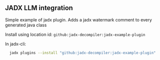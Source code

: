 ## JADX LLM integration

Simple example of jadx plugin.
Adds a jadx watermark comment to every generated java class

Install using location id: `github:jadx-decompiler:jadx-example-plugin`

In jadx-cli:
```bash
  jadx plugins --install "github:jadx-decompiler:jadx-example-plugin"
```
